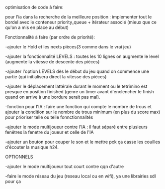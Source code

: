 optimisation de code à faire:

pour l'ia dans la recherche de la meilleure position :
implementer tout le bordel avec le conteneur priority_queue + itérateur 
associé (mieux que ce qu'on a mis en place au début)


Fonctionnalité à faire (par ordre de priorité):

-ajouter le Hold et les nexts pièces(3 comme dans le vrai jeu)

-ajouter la fonctionnalité LEVELS : toutes les 10 lignes on augmente
le level (augmente la vitesse de descente des pièces)

-ajouter l'option LEVELS dès le début du jeu quand on commence une partie
(qui initialisera direct la vitesse des pièces)

-ajouter le déplacement lattérale durant le moment ou le tetrimino est 
presque en position finished (genre un timer avant d'enclencher le finish quand on arrive
à une bordure serait pas mal).

-fonction pour l'IA : faire une fonction qui compte le nombre de trous
et ajouter la condition sur le nombre de trous minimum (en plus du score max) 
pour prioriser telle ou telle fonnctionnalités

-ajouter le mode multijoueur contre l'IA : il faut séparé entre plusieurs fenêtres
la fenetre du joueur et celle de l'IA

-ajouter un bouton pour couper le son et le mettre pck ça casse les couilles 
d'écouter la musique h24.



OPTIONNELS 

-ajouter le mode multijoueur tout court contre qqn d'autre

-faire le mode réseau du jeu (reseau local ou en wifi), ya une librairies sdl pour 
ça